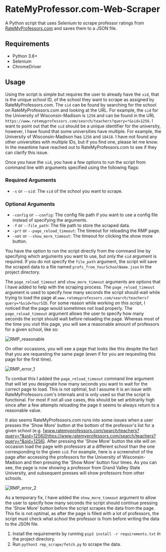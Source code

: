 # RateMyProfessor.com-Web-Scraper
A Python script that uses Selenium to scrape professor ratings from [RateMyProfessors.com](https://www.ratemyprofessors.com/) and saves them to a JSON file.

## Requirements
- Python 3.6+
- Selenium
- ChromeDriver

## Usage
Using the script is simple but requires the user to already have the `sid`, that is the unique school ID, of the school they want to scrape as assigned by RateMyProfessors.com. The `sid` can be found by searching for the school on RateMyProfessors.com and looking at the URL. For example, the `sid` for the University of Wisconsin-Madison is `1256` and can be found in the URL `https://www.ratemyprofessors.com/search/teachers?query=*&sid=1256`. I want to point out that the  `sid` should be a unique identifier for the university, however, I have found that some universities have multiple. For example, the University of Wisconsin-Madison has `1256` and `18418`. I have not found any other universities with multiple IDs, but if you find one, please let me know. In the meantime have reached out to RateMyProfessors.com to see if they can clarify this issue.

Once you have the `sid`, you have a few options to run the script from command line with arguments specified using the following flags:

### Required Arguments
- `-s` or `--sid`: The `sid` of the school you want to scrape. 

### Optional Arguments
- `-config` or `--config`: The config file path if you want to use a config file instead of specifying the arguments.  
- `-f` or `--file_path`: The file path to store the scraped data.
- `-prt` or `--page_reload_timeout`: The timeout for reloading the RMP page.
- `-smt` or `--show_more_timeout`: The timeout for clicking the show more button.

You have the option to run the script directly from the command line by specifying which arguments you want to use, but only the `sid` argument is required. If you do not specify the `file_path` argument, the script will save the scraped data to a file named `profs_from_YourSchoolName.json` in the project directory. 

The `page_reload_timeout` and `show_more_timeout` arguments are options that I have added to help with the scraping process. The `page_reload_timeout` argument is used to specify how many seconds the script should wait while trying to load the page at `www.ratemyprofessors.com/search/teachers?query=*&sid=YourSID`. For some reason while working on this script, I noticed that the page would sometimes not load properly. The `page_reload_timeout` argument allows the user to specify how many seconds the script should wait before reloading the page. Whereas most of the time you visit this page, you will see a reasonable amount of professors for a given school, like so:

![RMP_reasonable](https://user-images.githubusercontent.com/72423203/210110116-e145656f-eca9-4800-86e5-fce39f0c714d.png)

On other occasions, you will see a page that looks like this despite the fact that you are requesting the same page (even if for you are requesting this page for the first time).

![RMP_error_1](https://user-images.githubusercontent.com/72423203/210110127-ae5ae40b-70f2-4a28-b6b4-811693af2a65.png)

To combat this I added the `page_reload_timeout` command line argument that will let you designate how many seconds you want to wait for the correct page to load. This is not optimal, but I assume it is an issue with RateMyProfessors.com's internals and is only used so that the script is functional. For most if not all use cases, this should be set arbitrarily high since after a few attempts reloading the page it seems to always return to a reasonable value.

 It also seems RateMyProfessors.com runs into some issues when a user presses the 'Show More' button at the bottom of the professor's list for a given school (e.g. [www.ratemyprofessors.com/search/teachers?query=*&sid=1256](https://www.ratemyprofessors.com/search/teachers?query=*&sid=1256). After pressing the 'Show More' button the site will on occasion load the page with professors at a different school than the one corresponding to the given `sid`. For example, here is a screenshot of the page after accessing the professors for the University of Wisconsin-Madison and then pressing the 'Show More' button four times. As you can see, the page is now showing a professor from Grand Valley State University, and subsequent presses will show professors from other schools. 
 
![RMP_error_2](https://user-images.githubusercontent.com/72423203/210110197-f4235619-e65f-4d72-b03e-163277a7726d.png)

As a temporary fix, I have added the `show_more_timeout` argument to allow the user to specify how many seconds the script should continue pressing the 'Show More' button before the script scrapes the data from the page. This fix is not optimal, as after the page is filled with a lot of professors, the script must check what school the professor is from before writing the data to the JSON file. 

1. Install the requirements by running `pip3 install -r requirements.txt` in the project directory.
2. Run `python3 rmp_scrape/fetch.py` to scrape the data.



